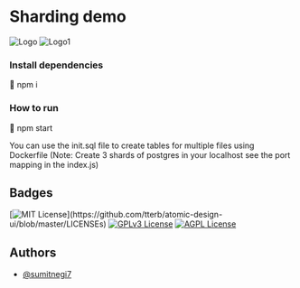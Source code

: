 

# Sharding demo




![Logo](https://webimages.mongodb.com/_com_assets/cms/kp8ro3gdgjy5f96fa-shardingex1.jpeg?auto=format%252Ccompress)
![Logo1](https://www.enjoyalgorithms.com/static/consistent-hashing-in-system-design-cover-39c5d7af68c9e69d5a2fb2a1cd50eb8a.jpg)


### Install dependencies

🥊 npm i

### How to run

 🥊 npm start

You can use the init.sql file to create tables for multiple files using Dockerfile 
(Note: Create 3 shards of postgres in your localhost see the port mapping in the index.js)

## Badges


[![MIT License](https://img.shields.io/apm/l/atomic-design-ui.svg?)](https://github.com/tterb/atomic-design-ui/blob/master/LICENSEs)
[![GPLv3 License](https://img.shields.io/badge/License-GPL%20v3-yellow.svg)](https://opensource.org/licenses/)
[![AGPL License](https://img.shields.io/badge/license-AGPL-blue.svg)](http://www.gnu.org/licenses/agpl-3.0)


## Authors

- [@sumitnegi7](https://www.github.com/sumitnegi7)

